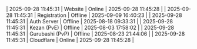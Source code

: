 | 2025-09-28 11:45:31 | Website | Online | 2025-09-28 11:45:28 |
| 2025-09-28 11:45:31 | Registration | Offline | 2025-09-09 16:40:23 |
| 2025-09-28 11:45:31 | Auth Server | Offline | 2025-08-18 09:33:31 |
| 2025-09-28 11:45:31 | Kezan (PvE) | Offline | 2025-08-03 17:58:02 |
| 2025-09-28 11:45:31 | Gurubashi (PvP) | Offline | 2025-08-23 21:44:06 |
| 2025-09-28 11:45:31 | Cloudflare | Online | 2025-09-28 11:45:28 |
